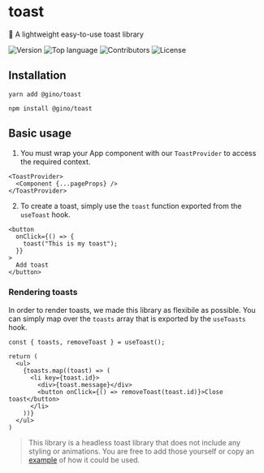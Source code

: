 # toast
🍞 A lightweight easy-to-use toast library

![Version](https://img.shields.io/github/package-json/v/gino/toast)
![Top language](https://img.shields.io/github/languages/top/gino/toast)
![Contributors](https://img.shields.io/github/contributors/gino/toast)
![License](https://img.shields.io/github/license/gino/toast)

## Installation

```
yarn add @gino/toast
```
```
npm install @gino/toast
```

## Basic usage

1. You must wrap your App component with our `ToastProvider` to access the required context.

```tsx
<ToastProvider>
  <Component {...pageProps} />
</ToastProvider>
```

2. To create a toast, simply use the `toast` function exported from the `useToast` hook.

```tsx
<button
  onClick={() => {
    toast("This is my toast");
  }}
>
  Add toast
</button>
```

### Rendering toasts

In order to render toasts, we made this library as flexibile as possible. You can simply map over the `toasts` array that is exported by the `useToasts` hook.

```tsx
const { toasts, removeToast } = useToast();

return (
  <ul>
    {toasts.map((toast) => (
      <li key={toast.id}>
        <div>{toast.message}</div>
        <button onClick={() => removeToast(toast.id)}>Close toast</button>
      </li>
    ))}
  </ul>
)
```

> This library is a headless toast library that does not include any styling or animations. You are free to add those yourself or copy an [example](/tree/master/examples/) of how it could be used.